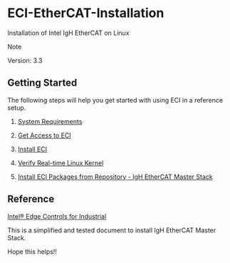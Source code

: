 # ECI-EtherCAT-Installation
Installation of Intel IgH EtherCAT on Linux  

> [!NOTE]
> Version: 3.3 

## Getting Started  
The following steps will help you get started with using ECI in a reference setup.  

1. [System Requirements](https://github.com/ShaguftaVarsi/ECI-EtherCAT-Installation/blob/main/System%20Requirements.md)

2. [Get Access to ECI](https://github.com/ShaguftaVarsi/ECI-EtherCAT-Installation/blob/main/Get%20Access%20to%20ECI.md)

3. [Install ECI](https://github.com/ShaguftaVarsi/ECI-EtherCAT-Installation/blob/main/Installation.md)

4. [Verify Real-time Linux Kernel](https://github.com/ShaguftaVarsi/ECI-EtherCAT-Installation/blob/main/Verify%20Build.md)

5. [Install ECI Packages from Repository - IgH EtherCAT Master Stack](https://github.com/ShaguftaVarsi/ECI-EtherCAT-Installation/blob/main/Installation%20of%20EtherCAT.md)


## Reference
[Intel® Edge Controls for Industrial](https://eci.intel.com/docs/3.3/index.html)

This is a simplified and tested document to install IgH EtherCAT Master Stack.

Hope this helps!!
